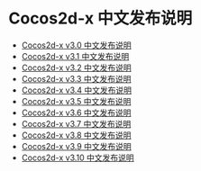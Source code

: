 Cocos2d-x 中文发布说明
======================
* [Cocos2d-x v3.0 中文发布说明](cocos2d-x_v3.0_release_notes.md)
* [Cocos2d-x v3.1 中文发布说明](cocos2d-x_v3.1_release_notes.md)
* [Cocos2d-x v3.2 中文发布说明](cocos2d-x_v3.2_release_notes.md)
* [Cocos2d-x v3.3 中文发布说明](cocos2d-x_v3.3_release_notes.md)
* [Cocos2d-x v3.4 中文发布说明](cocos2d-x_v3.4_release_notes.md)
* [Cocos2d-x v3.5 中文发布说明](cocos2d-x_v3.5_release_notes.md)
* [Cocos2d-x v3.6 中文发布说明](cocos2d-x_v3.6_release_notes.md)
* [Cocos2d-x v3.7 中文发布说明](cocos2d-x_v3.7_release_notes.md)
* [Cocos2d-x v3.8 中文发布说明](cocos2d-x_v3.8_release_notes.md)
* [Cocos2d-x v3.9 中文发布说明](cocos2d-x_v3.9_release_notes.md)
* [Cocos2d-x v3.10 中文发布说明](cocos2d-x_v3.10_release_notes.md)